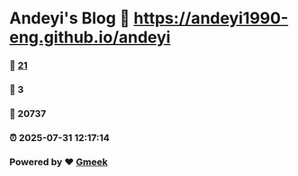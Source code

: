 # Andeyi's Blog :link: https://andeyi1990-eng.github.io/andeyi 
### :page_facing_up: [21](https://andeyi1990-eng.github.io/andeyi/tag.html) 
### :speech_balloon: 3 
### :hibiscus: 20737 
### :alarm_clock: 2025-07-31 12:17:14 
### Powered by :heart: [Gmeek](https://github.com/Meekdai/Gmeek)
